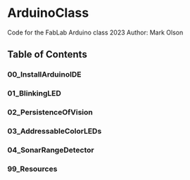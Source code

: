 # ArduinoClass
Code for the FabLab Arduino class 2023
Author: Mark Olson

## Table of Contents
### 00_InstallArduinoIDE
### 01_BlinkingLED
### 02_PersistenceOfVision
### 03_AddressableColorLEDs
### 04_SonarRangeDetector
### 99_Resources
